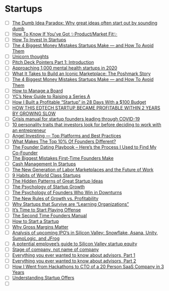 # Startups

- [ ] [The Dumb Idea Paradox: Why great ideas often start out by sounding dumb](https://andrewchen.co/dumb-idea-paradox/)
- [ ] [How To Know If You've Got ✨Product/Market Fit✨](https://www.lennyrachitsky.com/p/how-to-know-if-youve-got-productmarket)
- [ ] [How To Invest In Startups](https://blog.samaltman.com/how-to-invest-in-startups)
- [ ] [The 4 Biggest Money Mistakes Startups Make — and How To Avoid Them](https://www.techstars.com/content/accelerators/4-biggest-money-mistakes-startups-make-avoid/)
- [ ] [Unicorn thoughts](https://yarongalai.com/2020/01/unicorn-thoughts/)
- [ ] [Pitch Deck Pointers Part 1: Introduction](https://medium.com/@innovationbay/pitch-deck-pointers-part-1-introduction-ffb9adc58a6c)
- [ ] [Approaching 1,000 mental health startups in 2020](https://angel.co/today/stories/approaching-1-000-mental-health-startups-in-2020-10033)
- [ ] [What It Takes to Build an Iconic Marketplace: The Poshmark Story](https://www.nfx.com/post/iconic-marketplace-poshmark-story)
- [ ] [The 4 Biggest Money Mistakes Startups Make — and How To Avoid Them](https://www.techstars.com/content/accelerators/4-biggest-money-mistakes-startups-make-avoid/)
- [ ] [How to Manage a Board](https://blog.ycombinator.com/how-to-manage-a-board/)
- [ ] [YC’s New Guide to Raising a Series A](https://blog.ycombinator.com/ycs-series-a-guide/)
- [ ] [How I Built a Profitable “Startup” in 28 Days With a $100 Budget](https://gaps.com/startup-challenge/)
- [ ] [HOW THIS EDTECH STARTUP BECAME PROFITABLE WITHIN 2 YEARS BY GROWING SLOW](https://builtin.com/edtech/edtech-givecampus-profitable)
- [ ] [Crisis manual for startup founders leading through COVID-19](https://bunch.ai/blog/crisis-manual-for-startup-founders-leading-through-covid-19)
- [ ] [10 personality traits that investors look for before deciding to work with an entrepreneur](https://www.businessinsider.com/10-traits-that-investors-look-for-when-they-meet-entrepreneurs-2020-5)
- [ ] [Angel Investing — Top Platforms and Best Practices](https://medium.com/vcdium/angel-investing-top-platforms-and-best-practices-113e41e10011)
- [ ] [What Makes The Top 10% Of Founders Different?](https://blog.ycombinator.com/what-makes-the-top-10-of-founders-different/)
- [ ] [The Founder Dating Playbook – Here’s the Process I Used to Find My Co-Founder](https://firstround.com/review/the-founder-dating-playbook-heres-the-process-i-used-to-find-my-co-founder/)
- [ ] [The Biggest Mistakes First-Time Founders Make](https://blog.ycombinator.com/the-biggest-mistakes-first-time-founders-make/)
- [ ] [Cash Management In Startups](https://avc.com/2019/11/cash-management-in-startups/)
- [ ] [The New Generation of Labor Marketplaces and the Future of Work](https://www.nfx.com/post/labor-marketplaces/)
- [ ] [9 Habits of World Class Startups](https://www.nfx.com/post/9-habits-world-class-startups/)
- [ ] [The Hidden Patterns of Great Startup Ideas](https://www.nfx.com/post/hidden-patterns-great-startup-ideas/)
- [ ] [The Psychology of Startup Growth](https://www.nfx.com/post/psychology-startup-growth/)
- [ ] [The Psychology of Founders Who Win in Downturns](https://www.nfx.com/post/psychology-winning-founders-downturns/)
- [ ] [The New Rules of Growth vs. Profitability](https://www.nfx.com/post/new-rules-growth-profitability/)
- [ ] [Why Startups that Survive are “Learning Organizations”](https://www.nfx.com/post/learning-organizations-survive/)
- [ ] [It’s Time to Start Playing Offense](https://www.nfx.com/post/start-playing-offense/)
- [ ] [The Second Time Founders Manual](https://www.nfx.com/post/second-time-founders-manual/)
- [ ] [How to Start a Startup](http://startupclass.samaltman.com/)
- [ ] [Why Gross Margins Matter](https://twosigmaventures.com/blog/article/why-gross-margins-matter/)
- [ ] [Analysis of upcoming IPO’s in Silicon Valley: Snowflake, Asana, Unity, SumoLogic, and JFrog](https://medium.com/racecapital/analysis-of-upcoming-ipos-in-silicon-valley-snowflake-asana-unity-sumologic-and-jfrog-a9f05e30b781)
- [ ] [A potential employee’s guide to Silicon Valley startup equity](http://jamie-wong.com/post/valley-equity/)
- [ ] [Stage of company, not name of company](https://theskip.substack.com/p/stage-of-company-not-name-of-company)
- [ ] [Everything you ever wanted to know about advisors, Part 1](https://venturehacks.com/advisors)
- [ ] [Everything you ever wanted to know about advisors, Part 2](https://venturehacks.com/advisors-part-2)
- [ ] [How I Went from Hackathons to CTO of a 20 Person SaaS Company in 3 Years](https://www.freecodecamp.org/news/from-hackathon-to-cto-in-3-years/)
- [ ] [Understanding Startup Offers](https://withcompound.com/manual-company-equity/understanding-startup-offers)
- [ ] []()
